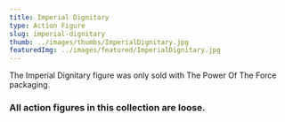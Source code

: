```yaml
---
title: Imperial Dignitary
type: Action Figure
slug: imperial-dignitary
thumb: ../images/thumbs/ImperialDignitary.jpg
featuredImg: ../images/featured/ImperialDignitary.jpg
---
```


The Imperial Dignitary figure was only sold with The Power Of The Force packaging.

### All action figures in this collection are loose.